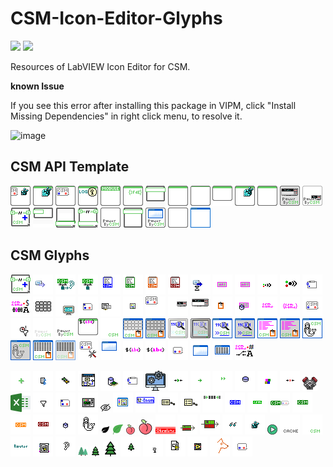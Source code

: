 # CSM-Icon-Editor-Glyphs

<a href="https://www.vipm.io/package/nevstop_lib_csm_icon_editor_glyphs/"> <img src="https://www.vipm.io/package/nevstop_lib_csm_icon_editor_glyphs/badge.svg?metric=installs"></a>
<a href="https://www.vipm.io/package/nevstop_lib_csm_icon_editor_glyphs/"><img src="https://www.vipm.io/package/nevstop_lib_csm_icon_editor_glyphs/badge.svg?metric=stars"></a>

Resources of LabVIEW Icon Editor for CSM.

**known Issue**

If you see this error after installing this package in VIPM, click "Install Missing Dependencies" in right click menu, to resolve it. 

<img width="818" height="300" alt="image" src="https://github.com/user-attachments/assets/03ada5cd-77c3-4a52-af20-3d71cced6a5a" />


## CSM API Template

![CSM-API Broadcast Registry.png](src/Icon%20Templates/CSM/CSM-API%20Broadcast%20Registry.png)
![CSM-API Event Template.png](src/Icon%20Templates/CSM/CSM-API%20Event%20Template.png)
![CSM-API Framework.png](src/Icon%20Templates/CSM/CSM-API%20Framework.png)
![CSM-API LogEvent Template.png](src/Icon%20Templates/CSM/CSM-API%20LogEvent%20Template.png)
![CSM-API Non-CSM Support.png](src/Icon%20Templates/CSM/CSM-API%20Non-CSM%20Support.png)
![CSM-API System Template.png](src/Icon%20Templates/CSM/CSM-API%20System%20Template.png)
![CSM-API Template 3(4).png](src/Icon%20Templates/CSM/CSM-API%20Template%203(4).png)
![CSM-API Template.png](src/Icon%20Templates/CSM/CSM-API%20Template.png)
![CSM-API Template2.png](src/Icon%20Templates/CSM/CSM-API%20Template2.png)
![CSM-API-Arguments.png](src/Icon%20Templates/CSM/CSM-API-Arguments.png)
![CSM-API-Event-Template.png](src/Icon%20Templates/CSM/CSM-API-Event-Template.png)
![CSM-API-Template.png](src/Icon%20Templates/CSM/CSM-API-Template.png)
![CSM-Instrument Template.png](src/Icon%20Templates/CSM/CSM-Instrument%20Template.png)
![CSM-Instrument Template2.png](src/Icon%20Templates/CSM/CSM-Instrument%20Template2.png)
![CSM-Library Icon.png](src/Icon%20Templates/CSM/CSM-Library%20Icon.png)
![CSM-Module Template 2(4).png](src/Icon%20Templates/CSM/CSM-Module%20Template%202(4).png)
![CSM-Module Template 2.png](src/Icon%20Templates/CSM/CSM-Module%20Template%202.png)
![CSM-Module Template.png](src/Icon%20Templates/CSM/CSM-Module%20Template.png)
![CSM-Power by CSM-Template.png](src/Icon%20Templates/CSM/CSM-Power%20by%20CSM-Template.png)
![CSM-Support VI Template.png](src/Icon%20Templates/CSM/CSM-Support%20VI%20Template.png)
![CSM-UI Template.png](src/Icon%20Templates/CSM/CSM-UI%20Template.png)
![CSM-VI Round Icon Template.png](src/Icon%20Templates/CSM/CSM-VI%20Round%20Icon%20Template.png)
![CSM-Window Frame.png](src/Icon%20Templates/CSM/CSM-Window%20Frame.png)

## CSM Glyphs

![CSM Framework.png](src/Glyphs/CSM/CSM%20Framework.png)
![CSM Post Message.png](src/Glyphs/CSM/CSM%20Post%20Message.png)
![CSM Router(TCP).png](src/Glyphs/CSM/CSM%20Router(TCP).png)
![CSM Router.png](src/Glyphs/CSM/CSM%20Router.png)
![CSM Script(Blue).png](src/Glyphs/CSM/CSM%20Script(Blue).png)
![CSM Script(Green).png](src/Glyphs/CSM/CSM%20Script(Green).png)
![CSM Script(Orange).png](src/Glyphs/CSM/CSM%20Script(Orange).png)
![CSM Script(Red).png](src/Glyphs/CSM/CSM%20Script(Red).png)
![CSM Send Message.png](src/Glyphs/CSM/CSM%20Send%20Message.png)
![CSM-API String Argument.png](src/Glyphs/CSM/CSM-API%20String%20Argument.png)
![CSM-Arguments.png](src/Glyphs/CSM/CSM-Arguments.png)
![CSM-Broadcast Status(small).png](src/Glyphs/CSM/CSM-Broadcast%20Status(small).png)
![CSM-Broadcast Status.png](src/Glyphs/CSM/CSM-Broadcast%20Status.png)
![CSM-Case Structure.png](src/Glyphs/CSM/CSM-Case%20Structure.png)
![CSM-Chain Mode.png](src/Glyphs/CSM/CSM-Chain%20Mode.png)
![CSM-Dashboard.png](src/Glyphs/CSM/CSM-Dashboard.png)
![CSM-Example.png](src/Glyphs/CSM/CSM-Example.png)
![CSM-For Loop.png](src/Glyphs/CSM/CSM-For%20Loop.png)
![CSM-Global Log.png](src/Glyphs/CSM/CSM-Global%20Log.png)
![CSM-Glyph.png](src/Glyphs/CSM/CSM-Glyph.png)
![CSM-Icon.png](src/Glyphs/CSM/CSM-Icon.png)
![CSM-Instrument Small.png](src/Glyphs/CSM/CSM-Instrument%20Small.png)
![CSM-Instrument.png](src/Glyphs/CSM/CSM-Instrument.png)
![CSM-Log(small).png](src/Glyphs/CSM/CSM-Log(small).png)
![CSM-MassData Argument.png](src/Glyphs/CSM/CSM-MassData%20Argument.png)
![CSM-Module Name.png](src/Glyphs/CSM/CSM-Module%20Name.png)
![CSM-Module Names.png](src/Glyphs/CSM/CSM-Module%20Names.png)
![CSM-Module.png](src/Glyphs/CSM/CSM-Module.png)
![CSM-Periodic Filter.png](src/Glyphs/CSM/CSM-Periodic%20Filter.png)
![CSM-Power By CSM(Light).png](src/Glyphs/CSM/CSM-Power%20By%20CSM(Light).png)
![CSM-Power By CSM.png](src/Glyphs/CSM/CSM-Power%20By%20CSM.png)
![CSM-Static Variable API.png](src/Glyphs/CSM/CSM-Static%20Variable%20API.png)
![CSM-Text - JKIGreen.png](src/Glyphs/CSM/CSM-Text%20-%20JKIGreen.png)
![CSM-Tool Dashboard Window.png](src/Glyphs/CSM/CSM-Tool%20Dashboard%20Window.png)
![CSM-Tool Dashboard Window2.png](src/Glyphs/CSM/CSM-Tool%20Dashboard%20Window2.png)
![CSM-Tool Debug Console.png](src/Glyphs/CSM/CSM-Tool%20Debug%20Console.png)
![CSM-Tool Debug Console2.png](src/Glyphs/CSM/CSM-Tool%20Debug%20Console2.png)
![CSM-Tool Debug Console3.png](src/Glyphs/CSM/CSM-Tool%20Debug%20Console3.png)
![CSM-Tool Debug Console4.png](src/Glyphs/CSM/CSM-Tool%20Debug%20Console4.png)
![CSM-Tool LogViewer.png](src/Glyphs/CSM/CSM-Tool%20LogViewer.png)
![CSM-Tool LogViewer2.png](src/Glyphs/CSM/CSM-Tool%20LogViewer2.png)
![CSM-Tool Mermaid.png](src/Glyphs/CSM/CSM-Tool%20Mermaid.png)
![CSM-Tool Mermaid2.png](src/Glyphs/CSM/CSM-Tool%20Mermaid2.png)
![CSM-Tool State Table Window.png](src/Glyphs/CSM/CSM-Tool%20State%20Table%20Window.png)
![CSM-Tool State Table Window2.png](src/Glyphs/CSM/CSM-Tool%20State%20Table%20Window2.png)
![CSM-Tool.png](src/Glyphs/CSM/CSM-Tool.png)
![CSM-UI.png](src/Glyphs/CSM/CSM-UI.png)
![CSM-Variable(small).png](src/Glyphs/CSM/CSM-Variable(small).png)
![CSM-Variable.png](src/Glyphs/CSM/CSM-Variable.png)
![CSM-While Loop.png](src/Glyphs/CSM/CSM-While%20Loop.png)
![CSM-Window.png](src/Glyphs/CSM/CSM-Window.png)
![CSM-Window2.png](src/Glyphs/CSM/CSM-Window2.png)
![CSM-Worker Mode.png](src/Glyphs/CSM/CSM-Worker%20Mode.png)


![Add(CSM Green).png](src/Glyphs/CSM/Add(CSM%20Green).png)
![API String Data.png](src/Glyphs/CSM/API%20String%20Data.png)
![arrow-data-comm.png](src/Glyphs/CSM/arrow-data-comm.png)
![Block Diagram.png](src/Glyphs/CSM/Block%20Diagram.png)
![Cache.png](src/Glyphs/CSM/Cache.png)
![Case Structure.png](src/Glyphs/CSM/Case%20Structure.png)
![Computer-color x32.png](src/Glyphs/CSM/Computer-color%20x32.png)
![Connect(small).png](src/Glyphs/CSM/Connect(small).png)
![Convert To.png](src/Glyphs/CSM/Convert%20To.png)
![Convert.png](src/Glyphs/CSM/Convert.png)
![Database-data-small.png](src/Glyphs/CSM/Database-data-small.png)
![DataType(small).png](src/Glyphs/CSM/DataType(small).png)
![Disconnect(small).png](src/Glyphs/CSM/Disconnect(small).png)
![engine-car-driver.png](src/Glyphs/CSM/engine-car-driver.png)
![excel-large.png](src/Glyphs/CSM/excel-large.png)
![Filter.png](src/Glyphs/CSM/Filter.png)
![Fool Loop.png](src/Glyphs/CSM/Fool%20Loop.png)
![Front Panel.png](src/Glyphs/CSM/Front%20Panel.png)
![Hide-black x16.png](src/Glyphs/CSM/Hide-black%20x16.png)
![Icon Editor.png](src/Glyphs/CSM/Icon%20Editor.png)
![Indexed Enum.png](src/Glyphs/CSM/Indexed%20Enum.png)
![INI Config File(small).png](src/Glyphs/CSM/INI%20Config%20File(small).png)
![INI Config File.png](src/Glyphs/CSM/INI%20Config%20File.png)
![JKISM String Queue.png](src/Glyphs/CSM/JKISM%20String%20Queue.png)
![logo-CSM-blue.png](src/Glyphs/CSM/logo-CSM-blue.png)
![logo-CSM-green(small).png](src/Glyphs/CSM/logo-CSM-green(small).png)
![logo-CSM-green-banner.png](src/Glyphs/CSM/logo-CSM-green-banner.png)
![logo-CSM-green.png](src/Glyphs/CSM/logo-CSM-green.png)
![logo-CSM-orange.png](src/Glyphs/CSM/logo-CSM-orange.png)
![logo-CSM-red.png](src/Glyphs/CSM/logo-CSM-red.png)
![MassData.png](src/Glyphs/CSM/MassData.png)
![Mermaid.png](src/Glyphs/CSM/Mermaid.png)
![node-leaf-black.png](src/Glyphs/CSM/node-leaf-black.png)
![node-leaf-green.png](src/Glyphs/CSM/node-leaf-green.png)
![node-peach x16.png](src/Glyphs/CSM/node-peach%20x16.png)
![node-peach x24.png](src/Glyphs/CSM/node-peach%20x24.png)
![Obsolete.png](src/Glyphs/CSM/Obsolete.png)
![PriorityQueue(small).png](src/Glyphs/CSM/PriorityQueue(small).png)
![PriorityQueue.png](src/Glyphs/CSM/PriorityQueue.png)
![Read Tiny.png](src/Glyphs/CSM/Read%20Tiny.png)
![Registry(small).png](src/Glyphs/CSM/Registry(small).png)
![start-green-play.png](src/Glyphs/CSM/start-green-play.png)
![String - Cache.png](src/Glyphs/CSM/String%20-%20Cache.png)
![String - CSM(Green).png](src/Glyphs/CSM/String%20-%20CSM(Green).png)
![String - Router.png](src/Glyphs/CSM/String%20-%20Router.png)
![SubVI.png](src/Glyphs/CSM/SubVI.png)
![tcp-listen-ear.png](src/Glyphs/CSM/tcp-listen-ear.png)
![tree-forest.png](src/Glyphs/CSM/tree-forest.png)
![tree-green  x16.png](src/Glyphs/CSM/tree-green%20%20x16.png)
![tree-green x24.png](src/Glyphs/CSM/tree-green%20x24.png)
![tree-green-tiny.png](src/Glyphs/CSM/tree-green-tiny.png)
![User-Event(small).png](src/Glyphs/CSM/User-Event(small).png)
![VI File.png](src/Glyphs/CSM/VI%20File.png)
![VI(small).png](src/Glyphs/CSM/VI(small).png)
![Watchdog.png](src/Glyphs/CSM/Watchdog.png)
![While Loop.png](src/Glyphs/CSM/While%20Loop.png)
